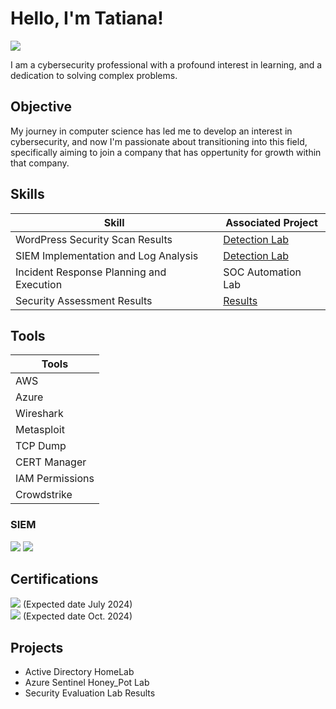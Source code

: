 # Hello, I'm Tatiana!
<a href="https://www.linkedin.com/in/tatiana-wiggins-a36b1616b/"><img src="https://img.shields.io/badge/-LinkedIn-0072b1?&style=for-the-badge&logo=linkedin&logoColor=white" /></a>


I am a cybersecurity professional with a profound interest in learning, and a dedication to solving complex problems.

## Objective

My journey in computer science has led me to develop an interest in cybersecurity, and now I'm passionate about transitioning into this field, specifically aiming to join a company that has oppertunity for growth within that company.

## Skills


| Skill                                         | Associated Project         |
|-----------------------------------------------|----------------------------|
| WordPress Security Scan Results               | <a href="https://google.com">Detection Lab</a>|
| SIEM Implementation and Log Analysis          | <a href="https://google.com">Detection Lab</a>|
| Incident Response Planning and Execution      | SOC Automation Lab|
| Security Assessment Results                   |<a href="https://github.com/twigtech1/twigtech1/issues/1">Results</a>|

## Tools

| Tools                                 |
|---------------------------------------|
| AWS          |
| Azure        |
| Wireshark    |
| Metasploit   |
| TCP Dump       |
| CERT Manager      |
|IAM Permissions   |
| Crowdstrike  |

### SIEM
<div>
    <img src="https://img.shields.io/badge/-Microsoft_Sentinel-0078D4?&style=for-the-badge&logo=Microsoft&logoColor=white" />
    <img src="https://img.shields.io/badge/-Splunk-000000?&style=for-the-badge&logo=Splunk&logoColor=white" />
</div>

## Certifications

<div>
  <img src="https://img.shields.io/badge/-Network%2B-007ACC?&style=for-the-badge&logo=CompTIA&logoColor=white" />
  (Expected date July 2024)
</div>

 <div> 
<img src="https://img.shields.io/badge/-Security%2B-FF0000?&style=for-the-badge&logo=CompTIA&logoColor=white" />
(Expected date Oct. 2024)

</div>

## Projects
- Active Directory HomeLab
- Azure Sentinel Honey_Pot Lab
- Security Evaluation Lab Results

